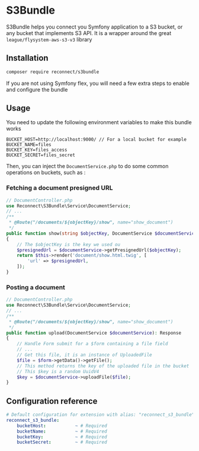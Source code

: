 # S3Bundle

S3Bundle helps you connect you Symfony application to a S3 bucket, or any bucket that implements S3 API.
It is a wrapper around the great `league/flysystem-aws-s3-v3` library

## Installation

```bash
composer require reconnect/s3bundle
```

If you are not using Symfony flex, you will need a few extra steps to enable and configure the bundle

## Usage

You need to update the following environment variables to make this bundle works

```env
BUCKET_HOST=http://localhost:9000/ // For a local bucket for example
BUCKET_NAME=files
BUCKET_KEY=files_access
BUCKET_SECRET=files_secret
```

Then, you can inject the `DocumentService.php` to do some common operations on buckets, such as :

### Fetching a document presigned URL

```php
// DocumentController.php
use Reconnect\S3Bundle\Service\DocumentService;
// ...
/**
 * @Route("/documents/${objectKey}/show", name="show_document")
 */
public function show(string $objectKey, DocumentService $documentService): Response
{
    // The $objectKey is the key we used ou
    $presignedUrl = $documentService->getPresignedUrl($objectKey);
    return $this->render('document/show.html.twig', [
        'url' => $presignedUrl,
    ]);
}
```

### Posting a document

```php
// DocumentController.php
use Reconnect\S3Bundle\Service\DocumentService;
// ...
/**
 * @Route("/documents/${objectKey}/show", name="show_document")
 */
public function upload(DocumentService $documentService): Response
{
    // Handle Form submit for a $form containing a file field
    // ...
    // Get this file, it is an instance of UploadedFile
    $file = $form->getData()->getFile();
    // This method returns the key of the uploaded file in the bucket
    // This $key is a random UuidV4
    $key = $documentService->uploadFile($file);
}
```

## Configuration reference

```yaml
# Default configuration for extension with alias: "reconnect_s3_bundle"
reconnect_s3_bundle:
    bucketHost:           ~ # Required
    bucketName:           ~ # Required
    bucketKey:            ~ # Required
    bucketSecret:         ~ # Required
```
